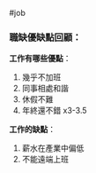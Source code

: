 #job


### 職缺優缺點回顧：

**工作有哪些優點**：
1. 幾乎不加班
2. 同事相處和諧
3. 休假不難
4. 年終還不錯 x3-3.5


**工作的缺點**：
1. 薪水在產業中偏低
2. 不能遠端上班










